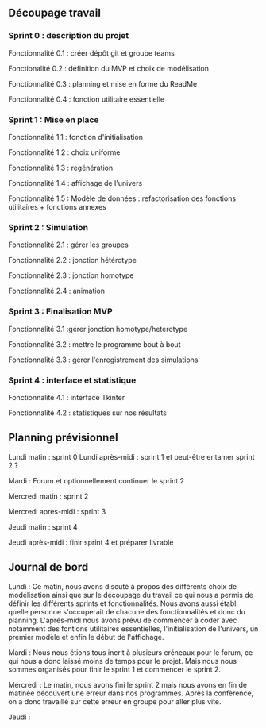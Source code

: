 
## Découpage travail 

### Sprint 0 : description du projet

Fonctionnalité 0.1 : créer dépôt git et groupe teams 

Fonctionalité 0.2 : définition du MVP et choix de modélisation 

Fonctionnalité 0.3 : planning et mise en forme du ReadMe 

Fonctionnalité 0.4 : fonction utilitaire essentielle 

### Sprint 1 : Mise en place

Fonctionnalité 1.1 : fonction d'initialisation 

Fonctionnalité 1.2 : choix uniforme

Fonctionnalité 1.3 : regénération

Fonctionnalité 1.4 : affichage de l'univers

Fonctionnalité 1.5 : Modèle de données : refactorisation des fonctions utilitaires + fonctions annexes 


### Sprint 2  : Simulation 

Fonctionnalité 2.1 : gérer les groupes

Fonctionnalité 2.2 : jonction hétérotype 

Fonctionnalité 2.3 : jonction homotype 

Fonctionnalité 2.4 : animation

### Sprint 3 : Finalisation MVP
Fonctionnalité 3.1 :gérer jonction homotype/heterotype

Fonctionnalité 3.2 : mettre le programme bout à bout

Fonctionnalité 3.3 : gérer l'enregistrement des simulations


### Sprint 4 : interface et statistique 
Fonctionnalité 4.1 : interface Tkinter 

Fonctionnalité 4.2 : statistiques sur nos résultats 


## Planning prévisionnel 

Lundi matin : sprint 0 
Lundi après-midi : sprint 1 et peut-être entamer sprint 2 ? 

Mardi : Forum et optionnellement continuer le sprint 2  

Mercredi matin : sprint 2 

Mercredi après-midi : sprint 3 

Jeudi matin : sprint 4

Jeudi après-midi : finir sprint 4 et préparer livrable

## Journal de bord  
Lundi : Ce matin, nous avons discuté à propos des différents choix de modélisation ainsi que sur le découpage du travail ce qui nous a permis de définir les différents sprints et fonctionnalités. Nous avons aussi établi quelle personne s'occuperait de chacune des fonctionnalités et donc du planning. L'aprés-midi nous avons prévu de commencer à coder avec notamment des fontions utilitaires essentielles, l'initialisation de l'univers, un premier modèle et enfin le début de l'affichage. 

Mardi : Nous nous étions tous incrit à plusieurs créneaux pour le forum, ce qui nous a donc laissé moins de temps pour le projet. Mais nous nous sommes organisés pour finir le sprint 1 et commencer le sprint 2. 

Mercredi : Le matin, nous avons fini le sprint 2 mais nous avons en fin de matinée découvert une erreur dans nos programmes. Après la confèrence, on a donc travaillé sur cette erreur en groupe pour aller plus vite. 

Jeudi : 
